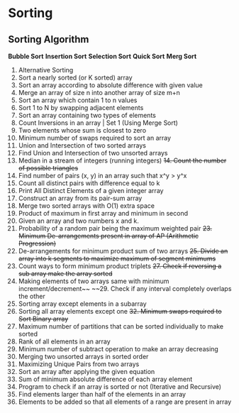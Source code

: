 # Sorting

## Sorting Algorithm
**Bubble Sort**
**Insertion Sort**
**Selection Sort**
**Quick Sort**
**Merg Sort**

1. Alternative Sorting
2. Sort a nearly sorted (or K sorted) array
3. Sort an array according to absolute difference with given value
4. Merge an array of size n into another array of size m+n
5. Sort an array which contain 1 to n values
6. Sort 1 to N by swapping adjacent elements
7. Sort an array containing two types of elements
8. Count Inversions in an array | Set 1 (Using Merge Sort)
9. Two elements whose sum is closest to zero
10. Minimum number of swaps required to sort an array
11. Union and Intersection of two sorted arrays
12. Find Union and Intersection of two unsorted arrays
13. Median in a stream of integers (running integers)
~~14. Count the number of possible triangles~~
15. Find number of pairs (x, y) in an array such that x^y > y^x
16. Count all distinct pairs with difference equal to k
17. Print All Distinct Elements of a given integer array
18. Construct an array from its pair-sum array
19. Merge two sorted arrays with O(1) extra space
20. Product of maximum in first array and minimum in second
21. Given an array and two numbers x and k.
22. Probability of a random pair being the maximum weighted pair
~~23. Minimum De-arrangements present in array of AP (Arithmetic Progression)~~
24. De-arrangements for minimum product sum of two arrays
~~25. Divide an array into k segments to maximize maximum of segment minimums~~
26. Count ways to form minimum product triplets
~~27. Check if reversing a sub array make the array sorted~~
28. Making elements of two arrays same with minimum increment/decrement~~
~~29. Check if any interval completely overlaps the other
30. Sorting array except elements in a subarray
31. Sorting all array elements except one
~~32. Minimum swaps required to Sort Binary array~~
33. Maximum number of partitions that can be sorted individually to make sorted
34. Rank of all elements in an array
35. Minimum number of subtract operation to make an array decreasing
36. Merging two unsorted arrays in sorted order
37. Maximizing Unique Pairs from two arrays
38. Sort an array after applying the given equation
39. Sum of minimum absolute difference of each array element
40. Program to check if an array is sorted or not (Iterative and Recursive)
41. Find elements larger than half of the elements in an array
42. Elements to be added so that all elements of a range are present in array